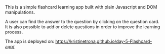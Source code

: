 This is a simple flashcard learning app built with plain Javascript and DOM manipulations.

A user can find the answer to the question by clicking on the question card. It is also possible to add or delete questions in order to improve the learning process.

The app is deployed on:
https://kristinetrona.github.io/day-5-Flashcard-app/